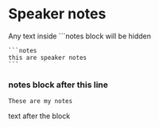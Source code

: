 # Speaker notes

Any text inside ```notes block will be hidden

    ```notes
    this are speaker notes
    ```

### notes block after this line

```notes
These are my notes
```
text after the block

